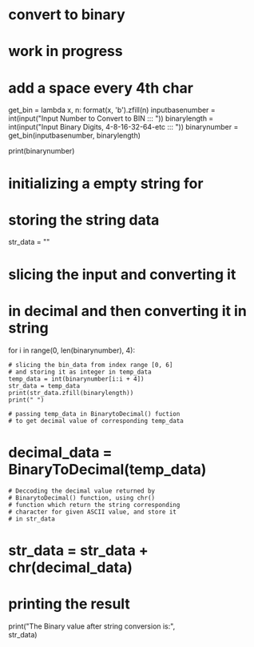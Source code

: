 # convert to binary
# work in progress
# add a space every 4th char

  get_bin = lambda x, n: format(x, 'b').zfill(n)
  inputbasenumber = int(input("Input Number to Convert to BIN        ::: "))
  binarylength = int(input("Input Binary Digits, 4-8-16-32-64-etc ::: "))
  binarynumber = get_bin(inputbasenumber, binarylength)

  print(binarynumber)

# initializing a empty string for  
# storing the string data 
  str_data = ""
   
# slicing the input and converting it  
# in decimal and then converting it in string 
  for i in range(0, len(binarynumber), 4): 
      
    # slicing the bin_data from index range [0, 6] 
    # and storing it as integer in temp_data 
    temp_data = int(binarynumber[i:i + 4])
    str_data = temp_data
    print(str_data.zfill(binarylength))
    print(" ")
       
    # passing temp_data in BinarytoDecimal() fuction 
    # to get decimal value of corresponding temp_data 
#    decimal_data = BinaryToDecimal(temp_data) 
       
    # Deccoding the decimal value returned by  
    # BinarytoDecimal() function, using chr()  
    # function which return the string corresponding  
    # character for given ASCII value, and store it  
    # in str_data 
#    str_data = str_data + chr(decimal_data)  
   
# printing the result 
  print("The Binary value after string conversion is:",  
       str_data) 
